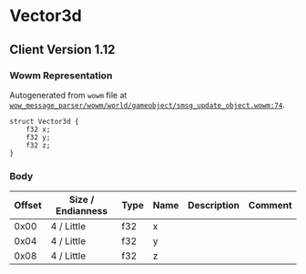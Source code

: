 # Vector3d

## Client Version 1.12

### Wowm Representation

Autogenerated from `wowm` file at [`wow_message_parser/wowm/world/gameobject/smsg_update_object.wowm:74`](https://github.com/gtker/wow_messages/tree/main/wow_message_parser/wowm/world/gameobject/smsg_update_object.wowm#L74).
```rust,ignore
struct Vector3d {
    f32 x;
    f32 y;
    f32 z;
}
```
### Body

| Offset | Size / Endianness | Type | Name | Description | Comment |
| ------ | ----------------- | ---- | ---- | ----------- | ------- |
| 0x00 | 4 / Little | f32 | x |  |  |
| 0x04 | 4 / Little | f32 | y |  |  |
| 0x08 | 4 / Little | f32 | z |  |  |

